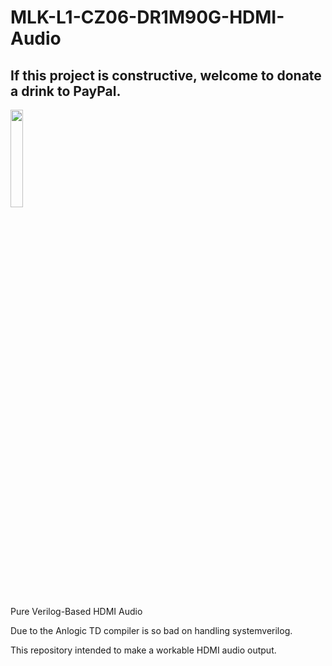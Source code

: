 # MLK-L1-CZ06-DR1M90G-HDMI-Audio

## If this project is constructive, welcome to donate a drink to PayPal.

<img src="https://github.com/briansune/FPGA-Camera-MIPI-DVP-Verilog/assets/29487339/75ccc568-4f17-48a1-b2af-20211f98896c" style="height:20%; width:20%">

Pure Verilog-Based HDMI Audio

Due to the Anlogic TD compiler is so bad on handling systemverilog.

This repository intended to make a workable HDMI audio output.

